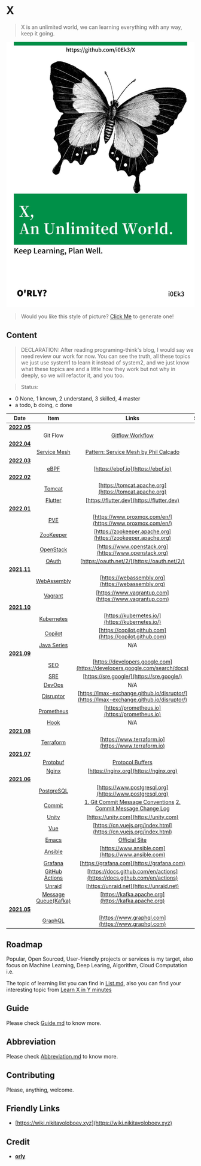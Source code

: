 # X

> X is an unlimited world, we can learning everything with any way, keep it going.

![cover](https://github.com/i0Ek3/X/blob/main/media/cover.jpg)

> Would you like this style of picture? [Click Me](https://orly.nanmu.me) to generate one!

## Content

> DECLARATION: After reading programing-think's blog, I would say we need review our work for now. You can see the truth, all these topics we just use system1 to learn it instead of system2, and we just know what these topics are and a little how they work but not why in deeply, so we will refactor it, and you too. 

> Status: 

- 0 None, 1 known, 2 understand, 3 skilled, 4 master
- a todo, b doing, c done

|                            Date                             |                             Item                             |                            Links                             | Status |
| :---------------------------------------------------------: | :----------------------------------------------------------: | :----------------------------------------------------------: | :----: |
| **[2022.05](https://github.com/i0Ek3/X/tree/main/2022/05)** |                                                              |                                                              |        |
|                                                             |                           Git Flow                           | [Gitflow Workflow](https://www.atlassian.com/git/tutorials/comparing-workflows/gitflow-workflow) |   3c   |
| **[2022.04](https://github.com/i0Ek3/X/tree/main/2022/04)** |                                                              |                                                              |        |
|                                                             |  [Service Mesh](https://en.wikipedia.org/wiki/Service_mesh)  | [Pattern: Service Mesh by Phil Calçado](https://philcalcado.com/2017/08/03/pattern_service_mesh.html) |   2b   |
| **[2022.03](https://github.com/i0Ek3/X/tree/main/2022/03)** |                                                              |                                                              |        |
|                                                             |  [eBPF](https://github.com/i0Ek3/X/tree/main/2022/03/eBPF)   |              [https://ebpf.io](https://ebpf.io)              |   1a   |
| **[2022.02](https://github.com/i0Ek3/X/tree/main/2022/02)** |                                                              |                                                              |        |
|                                                             | [Tomcat](https://github.com/i0Ek3/X/tree/main/2022/02/Tomcat) |    [https://tomcat.apache.org](https://tomcat.apache.org)    |   1b   |
|                                                             | [Flutter](https://github.com/i0Ek3/X/tree/main/2022/02/Flutter) |          [https://flutter.dev](https://flutter.dev)          |   1b   |
| **[2022.01](https://github.com/i0Ek3/X/tree/main/2022/01)** |                                                              |                                                              |        |
|                                                             |   [PVE](https://github.com/i0Ek3/X/tree/main/2022/01/PVE)    |  [https://www.proxmox.com/en/](https://www.proxmox.com/en/)  |   1b   |
|                                                             | [ZooKeeper](https://github.com/i0Ek3/X/tree/main/2022/01/ZooKeeper) | [https://zookeeper.apache.org](https://zookeeper.apache.org) |   1b   |
|                                                             | [OpenStack](https://github.com/i0Ek3/X/tree/main/2022/01/OpenStack) |    [https://www.openstack.org](https://www.openstack.org)    |   1b   |
|                                                             | [OAuth](https://github.com/i0Ek3/X/tree/main/2022/01/OAuth)  |         [https://oauth.net/2/](https://oauth.net/2/)         |   1b   |
| **[2021.11](https://github.com/i0Ek3/X/tree/main/2021/11)** |                                                              |                                                              |        |
|                                                             | [WebAssembly](https://github.com/i0Ek3/X/tree/main/2021/11/WebAssembly) |      [https://webassembly.org](https://webassembly.org)      |   1b   |
|                                                             | [Vagrant](https://github.com/i0Ek3/X/tree/main/2021/11/Vagrant) |    [https://www.vagrantup.com](https://www.vagrantup.com)    |   1b   |
| **[2021.10](https://github.com/i0Ek3/X/tree/main/2021/10)** |                                                              |                                                              |        |
|                                                             | [Kubernetes](https://github.com/i0Ek3/X/tree/main/2021/10/Kubernetes) |       [https://kubernetes.io/](https://kubernetes.io/)       |   1b   |
|                                                             | [Copilot](https://github.com/i0Ek3/X/tree/main/2021/10/Copilot) |   [https://copilot.github.com](https://copilot.github.com)   |  none  |
|                                                             | [Java Series](https://github.com/i0Ek3/X/tree/main/2021/10/Java) |                             N/A                              |   1b   |
| **[2021.09](https://github.com/i0Ek3/X/tree/main/2021/09)** |                                                              |                                                              |        |
|                                                             |   [SEO](https://github.com/i0Ek3/X/tree/main/2021/09/SEO)    | [https://developers.google.com](https://developers.google.com/search/docs) |   1b   |
|                                                             |   [SRE](https://github.com/i0Ek3/X/tree/main/2021/09/SRE)    |          [https://sre.google/](https://sre.google/)          |   1b   |
|                                                             | [DevOps](https://github.com/i0Ek3/X/tree/main/2021/09/DevOps) |                             N/A                              |   1b   |
|                                                             | [Disruptor](https://github.com/i0Ek3/X/tree/main/2021/09/Disruptor) | [https://lmax-exchange.github.io/disruptor/](https://lmax-exchange.github.io/disruptor/) |   1b   |
|                                                             | [Prometheus](https://github.com/i0Ek3/X/tree/main/2021/09/Prometheus) |        [https://prometheus.io](https://prometheus.io)        |   1b   |
|                                                             |  [Hook](https://github.com/i0Ek3/X/tree/main/2021/09/Hook)   |                             N/A                              |   1b   |
| **[2021.08](https://github.com/i0Ek3/X/tree/main/2021/08)** |                                                              |                                                              |        |
|                                                             | [Terraform](https://github.com/i0Ek3/X/tree/main/2021/08/Terraform) |     [https://www.terraform.io](https://www.terraform.io)     |   1b   |
| **[2021.07](https://github.com/i0Ek3/X/tree/main/2021/07)** |                                                              |                                                              |        |
|                                                             | [Protobuf](https://github.com/i0Ek3/X/tree/main/2021/07/Protobuf) | [Protocol Buffers](https://developers.google.com/protocol-buffers/) |   1b   |
|                                                             | [Nginx](https://github.com/i0Ek3/X/tree/main/2021/07/Nginx)  |            [https://nginx.org](https://nginx.org)            |   1b   |
| **[2021.06](https://github.com/i0Ek3/X/tree/main/2021/06)** |                                                              |                                                              |        |
|                                                             | [PostgreSQL](https://github.com/i0Ek3/X/tree/main/2021/06/PostgreSQL) |   [https://www.postgresql.org](https://www.postgresql.org)   |   2b   |
|                                                             | [Commit](https://github.com/i0Ek3/X/tree/main/2021/06/Commit) | [1. Git Commit Message Conventions](https://docs.google.com/document/d/1QrDFcIiPjSLDn3EL15IJygNPiHORgU1_OOAqWjiDU5Y/edit#heading=h.greljkmo14y0) [2. Commit Message Change Log](http://www.ruanyifeng.com/blog/2016/01/commit_message_change_log.html) |   3c   |
|                                                             | [Unity](https://github.com/i0Ek3/X/tree/main/2021/06/Unity)  |            [https://unity.com](https://unity.com)            |   1a   |
|                                                             |   [Vue](https://github.com/i0Ek3/X/tree/main/2021/06/Vue)    | [https://cn.vuejs.org/index.html](https://cn.vuejs.org/index.html) |   1b   |
|                                                             | [Emacs](https://github.com/i0Ek3/X/tree/main/2021/06/Emacs)  | [Official Site](https://www.gnu.org/savannah-checkouts/gnu/emacs/emacs.html) |   1b   |
|                                                             | [Ansible](https://github.com/i0Ek3/X/tree/main/2021/06/Ansible) |      [https://www.ansible.com](https://www.ansible.com)      |   1b   |
|                                                             | [Grafana](https://github.com/i0Ek3/X/tree/main/2021/06/Grafana) |          [https://grafana.com](https://grafana.com)          |   1b   |
|                                                             | [GitHub Actions](https://github.com/i0Ek3/X/tree/main/2021/06/Actions) | [https://docs.github.com/en/actions](https://docs.github.com/en/actions) |   2b   |
|                                                             | [Unraid](https://github.com/i0Ek3/X/tree/main/2021/06/Unraid) |           [https://unraid.net](https://unraid.net)           |   0a   |
|                                                             | [Message Queue(Kafka)](https://github.com/i0Ek3/X/tree/main/2021/06/MQ) |     [https://kafka.apache.org](https://kafka.apache.org)     |   2b   |
| **[2021.05](https://github.com/i0Ek3/X/tree/main/2021/05)** |                                                              |                                                              |        |
|                                                             | [GraphQL](https://github.com/i0Ek3/X/tree/main/2021/05/GraphQL) |      [https://www.graphql.com](https://www.graphql.com)      |   1b   |

## Roadmap

Popular, Open Sourced, User-friendly projects or services is my target, also focus on Machine Learning, Deep Learing, Algorithm, Cloud Computation i.e.

The topic of learning list you can find in [List.md](https://github.com/i0Ek3/X/blob/main/List.md), also you can find your interesting topic from [Learn X in Y minutes](https://learnxinyminutes.com)

## Guide

Please check [Guide.md](https://github.com/i0Ek3/X/blob/main/Guide.md) to know more.

## Abbreviation

Please check [Abbreviation.md](https://github.com/i0Ek3/X/blob/main/Abbreviation.md) to know more.

## Contributing

Please, anything, welcome.

## Friendly Links

- [https://wiki.nikitavoloboev.xyz](https://wiki.nikitavoloboev.xyz)

## Credit

- **[orly](https://github.com/nanmu42/orly)**
